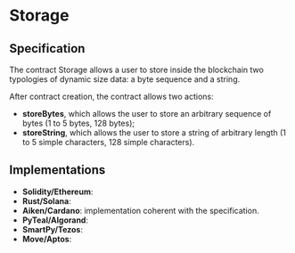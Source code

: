 # Storage

## Specification


The contract Storage allows a user to 
store inside the blockchain two 
typologies of dynamic size data: 
a byte sequence and a string.

After contract creation, the contract 
allows two actions:
- **storeBytes**, which allows the user
to store an arbitrary 
sequence of bytes (1 to 5 bytes, 128 bytes);
- **storeString**, which allows the user 
to store a string of arbitrary 
length (1 to 5 simple characters, 128 simple characters).

## Implementations

- **Solidity/Ethereum**: 
- **Rust/Solana**:
- **Aiken/Cardano**: implementation coherent with the specification.
- **PyTeal/Algorand**:
- **SmartPy/Tezos**:
- **Move/Aptos**:
